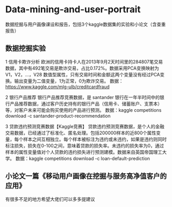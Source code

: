 # Data-mining-and-user-portrait
数据挖掘与用户画像课设和报告，包括3个kaggle数据集的实验和小论文（含查重报告）

## 数据挖掘实验
1 信用卡欺诈分析
欧洲的信用卡持卡人在2013年9月2天时间里的284807笔交易数据，其中有492笔交易是欺诈交易，占比0.172%。数据采用PCA变换映射为V1，V2，...，V28 数值型属性，只有交易时间和金额这两个变量没有经过PCA变换。输出变量为二值变量，1为正常，0为欺诈交易。
数据：https://www.kaggle.com/mlg-ulb/creditcardfraud

2 银行产品推荐
银行产品推荐竞赛数据，是 santander 银行在一年半时间中的银行产品推荐数据，通过客户历史持有的银行产品（信用卡、储蓄账户、支票本）等，对客户未来可能会购买使用的产品进行预测。
数据：kaggle competitions download -c santander-product-recommendation

3 贷款违约预测竞赛数据【Kaggle竞赛】
贷款违约预测竞赛数据，是个人的金融交易数据，已经通过了标准化、匿名处理。包括200000样本的近800个属性变量，每个样本之间互相独立。每个样本被标注为违约或未违约，如果是违约则同时标注损失，损失在0-100之间，意味着贷款的损失率。未违约的损失率为0，通过样本的属性变量值对个人贷款的违约损失进行预测建模。数据来自英国帝国理工大学。
数据：kaggle competitions download -c loan-default-prediction

## 小论文一篇《移动用户画像在挖掘与服务高净值客户的应用》
有很多不足的地方希望大佬们可以多多提建议
